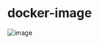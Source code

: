 # docker-image
![image](https://github.com/nadarabea1/laravel-authentication-docker/assets/89930688/5e8b77b0-1f69-4535-9242-364d8d5d65c3)
